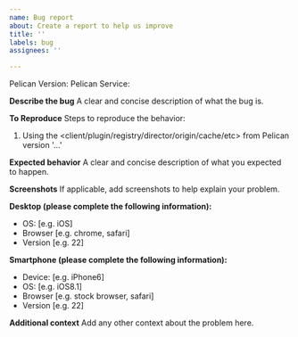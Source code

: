 ```yaml
---
name: Bug report
about: Create a report to help us improve
title: ''
labels: bug
assignees: ''

---
```


Pelican Version: 
Pelican Service: 

**Describe the bug**
A clear and concise description of what the bug is.

**To Reproduce**
Steps to reproduce the behavior:
1. Using the <client/plugin/registry/director/origin/cache/etc> from Pelican version '...'

**Expected behavior**
A clear and concise description of what you expected to happen.

**Screenshots**
If applicable, add screenshots to help explain your problem.

**Desktop (please complete the following information):**
 - OS: [e.g. iOS]
 - Browser [e.g. chrome, safari]
 - Version [e.g. 22]

**Smartphone (please complete the following information):**
 - Device: [e.g. iPhone6]
 - OS: [e.g. iOS8.1]
 - Browser [e.g. stock browser, safari]
 - Version [e.g. 22]

**Additional context**
Add any other context about the problem here.
